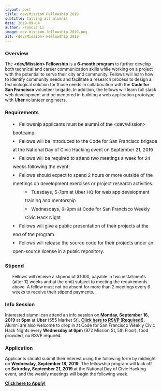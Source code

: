```yaml
---
layout: post
title: dev/Mission Fellowship 2019
subtitle: Calling all alumni!
date: 2019-09-04
author: Francis Li
image: dev-mission-fellowship-2019.png
alt: <dev/Mission> Fellowship 2019
---
```

<h3><span class="c7">Overview</span></h3>
<p class="c2"><span>The </span><span class="c6"><b>&lt;dev/Mission&gt; Fellowship</b></span><span>&nbsp;is a </span><span class="c6"><b>6-month program</b></span><span>&nbsp;to further develop both technical and career communication skills while working on a project with the potential to serve their city and community. Fellows will learn how to identify community needs and facilitate a research process to design a technological solution for those needs in collaboration with the </span><span class="c6"><b>Code for San Francisco</b></span><span>&nbsp;volunteer brigade. In addition, the fellows will learn full stack web development and be mentored in building a web application prototype with </span><span class="c6"><b>Uber</b></span><span class="c1">&nbsp;volunteer engineers.</span></p>
<h3 class="c5" id="h.u5v64vdrxx0c"><span class="c7">Requirements</span></h3>
<ul class="c13 lst-kix_i9706g5iuf6n-0 start" style="list-style: inside disc; font-size: 15px; line-height: 28px;">
<li class="c0"><span class="c1">Fellowship applicants must be alumni of the &lt;dev/Mission&gt; bootcamp.</span></li>
<li class="c0"><span class="c1">Fellows will be introduced to the Code for San Francisco brigade at the National Day of Civic Hacking event on September 21, 2019</span></li>
<li class="c0"><span>Fellows will be </span><span>required</span><span class="c1">&nbsp;to attend two meetings a week for 24 weeks following the event:</span></li>
<li class="c0"><span class="c1">Fellows should expect to spend 2 hours or more outside of the meetings on development exercises or project research activities.</span>
<ul class="c13 lst-kix_i9706g5iuf6n-1 start" style="list-style: inside circle; margin-left: 1em;">
<li class="c2 c4"><span class="c1">Tuesdays, 5-7pm at Uber HQ for web app development training and mentorship</span></li>
<li class="c2 c4"><span class="c1">Wednesdays, 6-9pm at Code for San Francisco Weekly Civic Hack Night</span></li>
</ul>
</li>
<li class="c0"><span class="c1">Fellows will give a public presentation of their projects at the end of the program.</span></li>
<li class="c0"><span class="c1">Fellows will release the source code for their projects under an open-source license in a public repository.</span></li>
</ul>
<h3 class="c5" id="h.8qhsszjmevx0"><span class="c7">Stipend</span></h3>
<ul class="c13 lst-kix_16aozpbi6ufb-0 start">
<p><span>Fellows will receive a stipend of $1000, payable in two installments (after 12 weeks and at the end) subject to meeting the requirements above. A fellow must not be absent for more than </span><span>2 meetings every 6 </span><span class="c1">weeks to receive their stipend payments.</span></p>
</ul>
<h3 class="c5" id="h.6kmkdv20iek6"><span class="c7">Info Session</span></h3>
<p class="c2"><span>Interested alumni can attend an info session on </span><span class="c6"><b>Monday, September 16, 2019</b></span><span>&nbsp;at </span><span class="c6"><b>5pm</b></span><span>&nbsp;at </span><span class="c6"><b>Uber</b> </span><span>(555 Market St). </span><span class="c6 c9"><a class="c10" href="https://devmissionfellowship.splashthat.com/"><b>Click here to RSVP (Required!)</b></a></span><span>. </span><span>Alumni are also welcome to drop in at Code for San Francisco Weekly Civic Hack Nights every </span><span><b>Wednesday at 6pm</b></span><span class="c6">&nbsp;</span><span>(972 Mission St, 5th Floor), food provided, no RSVP required.</span></p>
<h3 class="c5" id="h.gqj75w8n1et4"><span class="c7">Application</span></h3>
<p class="c2"><span>Applicants should submit their interest using the following form by midnight on </span><span class="c6"><b>Wednesday, September 18, 2019</b></span><span>. The fellowship program will kick off on </span><span class="c6"><b>Saturday, September 21, 2019</b></span><span class="c1">&nbsp;at the National Day of Civic Hacking event, and the weekly meetings will begin the following week.</span></p><p class="c11"><span class="c9 c6"><a class="c10" href="https://forms.gle/D1muooen7k1s9VhK7"><b>Click here to Apply!</b></a></span></p>
